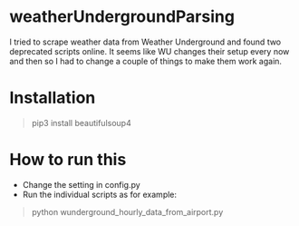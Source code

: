 # weatherUndergroundParsing

I tried to scrape weather data from Weather Underground and found two deprecated scripts online.
It seems like WU changes their setup every now and then so I had to change a couple of things to make them work again.

# Installation

> pip3 install beautifulsoup4

# How to run this

- Change the setting in config.py
- Run the individual scripts as for example:
> python wunderground_hourly_data_from_airport.py

